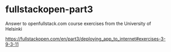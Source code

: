 # fullstackopen-part3

Answer to openfullstack.com course exercises from the University of Helsinki

https://fullstackopen.com/en/part3/deploying_app_to_internet#exercises-3-9-3-11
